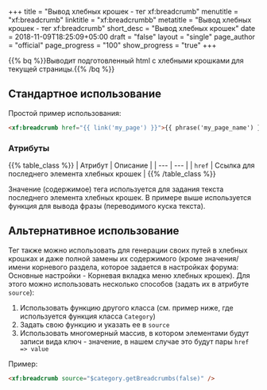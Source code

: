 +++
title = "Вывод хлебных крошек - тег xf:breadcrumb"
menutitle = "xf:breadcrumb"
linktitle = "xf:breadcrumbb"
metatitle = "Вывод хлебных крошек - тег xf:breadcrumb"
short_desc = "Вывод хлебных крошек"
date = 2018-11-09T18:25:09+05:00
draft = "false"
layout = "single"
page_author = "official"
page_progress = "100"
show_progress = "true"
+++

{{% bq %}}Выводит подготовленный html с хлебными крошками для текущей страницы.{{% /bq %}}

## Стандартное использование

Простой пример использования:

```html
<xf:breadcrumb href="{{ link('my_page') }}">{{ phrase('my_page_name') }}</xf:breadcrumb>
```

### Атрибуты

{{% table_class %}}
| Атрибут | Описание |
| --- | --- |
| `href` | Ссылка для последнего элемента хлебных крошек |
{{% /table_class %}}

Значение (содержимое) тега используется для задания текста последнего элемента хлебных крошек. В примере выше используется функция для вывода фразы (переводимого куска текста).

## Альтернативное использование

Тег также можно использовать для генерации своих путей в хлебных крошках и даже полной замены их содержимого (кроме значения/имени корневого раздела, которое задается в настройках форума: Основные настройки - Корневая вкладка меню хлебных крошек). Для этого можно использовать несколько способов (задать их в атрибуте `source`):

1. Использовать функцию другого класса (см. пример ниже, где используется функция класса `Category`)
2. Задать свою функцию и указать ее в `source`
3. Использовать многомерный массив, в котором элементами будут записи вида ключ - значение, в нашем случае это будут пары `href => value`

Пример: 

```html
<xf:breadcrumb source="$category.getBreadcrumbs(false)" />
```

